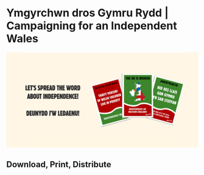 # Ymgyrchwn dros Gymru Rydd | Campaigning for an Independent Wales

![dilyw](dilyw.png)

## Download, Print, Distribute
